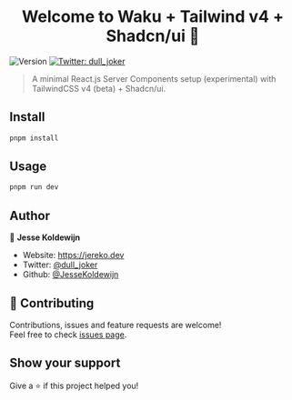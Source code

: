 <h1 align="center">Welcome to Waku + Tailwind v4 + Shadcn/ui 👋</h1>
<p>
  <img alt="Version" src="https://img.shields.io/badge/version-1.0.0-blue.svg?cacheSeconds=2592000" />
  <a href="https://twitter.com/dull_joker" target="_blank">
    <img alt="Twitter: dull_joker" src="https://img.shields.io/twitter/follow/dull_joker.svg?style=social" />
  </a>
</p>

> A minimal React.js Server Components setup (experimental) with TailwindCSS v4 (beta) + Shadcn/ui.

## Install

```sh
pnpm install
```

## Usage

```sh
pnpm run dev
```

## Author

👤 **Jesse Koldewijn**

- Website: https://jereko.dev
- Twitter: [@dull_joker](https://twitter.com/dull_joker)
- Github: [@JesseKoldewijn](https://github.com/JesseKoldewijn)

## 🤝 Contributing

Contributions, issues and feature requests are welcome!<br />Feel free to check [issues page](https://github.com/JesseKoldewijn/waku-tw4-shadcn-starter/issues).

## Show your support

Give a ⭐️ if this project helped you!
